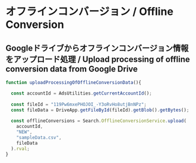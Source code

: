 # オフラインコンバージョン / Offline Conversion


## Googleドライブからオフラインコンバージョン情報をアップロード処理 / Upload processing of offline conversion data from Google Drive
```.js
function uploadProcessingOfOfflineConversionData(){

  const accountId = AdsUtilities.getCurrentAccountId();
 
  const fileId = "119Pw6mxePHOJOI_-Y3oRvHo8utjBnNPz";
  const fileData = DriveApp.getFileById(fileId).getBlob().getBytes();
  
  const offlineConversions = Search.OfflineConversionService.upload(
    accountId,
    "NEW",
    "sampleData.csv",
    fileData
  ).rval;
}
```
